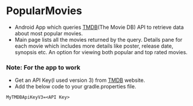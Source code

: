 # PopularMovies
* Android App which queries [TMDB](https://www.themoviedb.org/documentation/api)(The Movie DB) API to retrieve data about most popular movies.
* Main page lists all the movies returned by the query. Details pane for each movie which includes more details like poster, release date,  synopsis etc. An option for viewing both popular and top rated movies.

### Note: For the app to work
* Get an API Key(I used version 3) from [TMDB](https://www.themoviedb.org/account/signup) website.
* Add the below code to your gradle.properties file.
```
MyTMDBApiKeyV3=<API Key>
```
